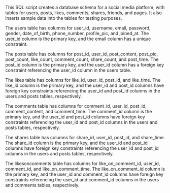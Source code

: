 This SQL script creates a database schema for a social media platform, with tables for users, posts, likes, comments, shares, friends, and pages. It also inserts sample data into the tables for testing purposes. 

  

The users table has columns for user_id, username, email, password, gender, date_of_birth, phone_number, profile_pic, and joined_at. The user_id column is the primary key, and the email column has a unique constraint. 

  

The posts table has columns for post_id, user_id, post_content, post_pic, post_count, like_count, comment_count, share_count, and post_time. The post_id column is the primary key, and the user_id column has a foreign key constraint referencing the user_id column in the users table. 

  

The likes table has columns for like_id, user_id, post_id, and like_time. The like_id column is the primary key, and the user_id and post_id columns have foreign key constraints referencing the user_id and post_id columns in the users and posts tables, respectively. 

  

The comments table has columns for comment_id, user_id, post_id, comment_content, and comment_time. The comment_id column is the primary key, and the user_id and post_id columns have foreign key constraints referencing the user_id and post_id columns in the users and posts tables, respectively. 

  

The shares table has columns for share_id, user_id, post_id, and share_time. The share_id column is the primary key, and the user_id and post_id columns have foreign key constraints referencing the user_id and post_id columns in the users and posts tables, respectively. 

  

The likesoncomments table has columns for like_on_comment_id, user_id, comment_id, and like_on_comment_time. The like_on_comment_id column is the primary key, and the user_id and comment_id columns have foreign key constraints referencing the user_id and comment_id columns in the users and comments tables, respectively. 
